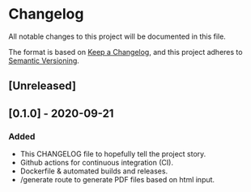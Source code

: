 # Changelog
All notable changes to this project will be documented in this file.

The format is based on [Keep a Changelog](https://keepachangelog.com/en/1.0.0/),
and this project adheres to [Semantic Versioning](https://semver.org/spec/v2.0.0.html).

## [Unreleased]

## [0.1.0] - 2020-09-21
### Added
- This CHANGELOG file to hopefully tell the project story.
- Github actions for continuous integration (CI).
- Dockerfile & automated builds and releases.
- /generate route to generate PDF files based on html input.
